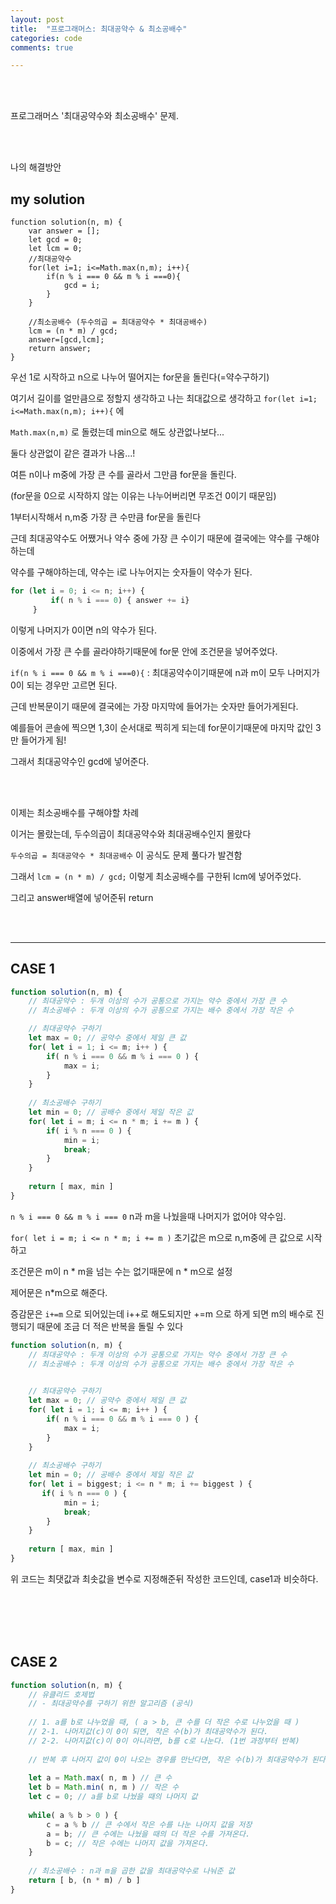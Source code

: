```yaml
---
layout: post
title:  "프로그래머스: 최대공약수 & 최소공배수"
categories: code
comments: true

---
```




<br>

<br>

프로그래머스 '최대공약수와 최소공배수' 문제.

<br>

<br>

나의 해결방안



## my solution

~~~Js
function solution(n, m) {
    var answer = [];
    let gcd = 0;
    let lcm = 0;
    //최대공약수
    for(let i=1; i<=Math.max(n,m); i++){
        if(n % i === 0 && m % i ===0){
            gcd = i;
        }
    }
    
    //최소공배수 (두수의곱 = 최대공약수 * 최대공배수)
    lcm = (n * m) / gcd;
    answer=[gcd,lcm];
    return answer;
}
~~~

우선 1로 시작하고 n으로 나누어 떨어지는 for문을 돌린다(=약수구하기)

여기서 길이를 얼만큼으로 정할지 생각하고 나는 최대값으로 생각하고 `for(let i=1; i<=Math.max(n,m); i++){` 에

`Math.max(n,m)` 로 돌렸는데 min으로 해도 상관없나보다... 

둘다 상관없이 같은 결과가 나옴...!

여튼 n이나 m중에 가장 큰 수를 골라서 그만큼 for문을 돌린다. 

(for문을 0으로 시작하지 않는 이유는 나누어버리면 무조건 0이기 때문임)

1부터시작해서 n,m중 가장 큰 수만큼 for문을 돌린다

근데 최대공약수도 어쨌거나 약수 중에 가장 큰 수이기 때문에 결국에는 약수를 구해야하는데

약수를 구해야하는데, 약수는 i로 나누어지는 숫자들이 약수가 된다.

~~~js
for (let i = 0; i <= n; i++) {
         if( n % i === 0) { answer += i}
     }
~~~

이렇게 나머지가 0이면 n의 약수가 된다.

이중에서 가장 큰 수를 골라야하기때문에 for문 안에 조건문을 넣어주었다.

`if(n % i === 0 && m % i ===0){` : 최대공약수이기때문에 n과 m이 모두 나머지가 0이 되는 경우만 고르면 된다.

근데 반복문이기 때문에 결국에는 가장 마지막에 들어가는 숫자만 들어가게된다.

예를들어 콘솔에 찍으면 1,3이 순서대로 찍히게 되는데 for문이기때문에 마지막 값인 3만 들어가게 됨!

그래서 최대공약수인 gcd에 넣어준다.

<br>

<br>

이제는 최소공배수를 구해야할 차례

이거는 몰랐는데, 두수의곱이 최대공약수와 최대공배수인지 몰랐다

`두수의곱 = 최대공약수 * 최대공배수` 이 공식도 문제 풀다가 발견함

그래서 `lcm = (n * m) / gcd;` 이렇게 최소공배수를 구한뒤 lcm에 넣어주었다.

그리고 answer배열에 넣어준뒤 return

<br>

<br>

---

## CASE 1

~~~js
function solution(n, m) {
    // 최대공약수 : 두개 이상의 수가 공통으로 가지는 약수 중에서 가장 큰 수
    // 최소공배수 : 두개 이상의 수가 공통으로 가지는 배수 중에서 가장 작은 수

    // 최대공약수 구하기
    let max = 0; // 공약수 중에서 제일 큰 값
    for( let i = 1; i <= m; i++ ) {
        if( n % i === 0 && m % i === 0 ) {
            max = i;
        }
    }
    
    // 최소공배수 구하기
    let min = 0; // 공배수 중에서 제일 작은 값
    for( let i = m; i <= n * m; i += m ) {
        if( i % n === 0 ) {
            min = i;
            break;
        }
    }
    
    return [ max, min ]
}
~~~

`n % i === 0 && m % i === 0` n과 m을 나눴을때 나머지가 없어야 약수임.

`for( let i = m; i <= n * m; i += m )`  초기값은 m으로 n,m중에 큰 값으로 시작하고

조건문은 m이 n * m을 넘는 수는 없기때문에 n * m으로 설정

제어문은 n*m으로 해준다. 

증감문은 `i+=m` 으로 되어있는데 i++로 해도되지만 +=m 으로 하게 되면 m의 배수로 진행되기 때문에 조금 더 적은 반복을 돌릴 수 있다

~~~js
function solution(n, m) {
    // 최대공약수 : 두개 이상의 수가 공통으로 가지는 약수 중에서 가장 큰 수
    // 최소공배수 : 두개 이상의 수가 공통으로 가지는 배수 중에서 가장 작은 수
		

    // 최대공약수 구하기
    let max = 0; // 공약수 중에서 제일 큰 값
    for( let i = 1; i <= m; i++ ) {
        if( n % i === 0 && m % i === 0 ) {
            max = i;
        }
    }
    
    // 최소공배수 구하기
    let min = 0; // 공배수 중에서 제일 작은 값
    for( let i = biggest; i <= n * m; i += biggest ) {
       if( i % n === 0 ) {
            min = i;
            break;
        }
    }
    
    return [ max, min ]
}
~~~

위 코드는 최댓값과 최솟값을 변수로 지정해준뒤 작성한 코드인데, case1과 비슷하다.

<br>

<br>

<br>

<br>

## CASE 2

~~~js
function solution(n, m) {
    // 유클리드 호제법
    // - 최대공약수를 구하기 위한 알고리즘 (공식)
    
    // 1. a를 b로 나누었을 때, ( a > b, 큰 수를 더 작은 수로 나누었을 때 )
    // 2-1. 나머지값(c)이 0이 되면, 작은 수(b)가 최대공약수가 된다.
    // 2-2. 나머지값(c)이 0이 아니라면, b를 c로 나눈다. (1번 과정부터 반복)
    
    // 반복 후 나머지 값이 0이 나오는 경우를 만난다면, 작은 수(b)가 최대공약수가 된다.
    
    let a = Math.max( n, m ) // 큰 수
    let b = Math.min( n, m ) // 작은 수
    let c = 0; // a를 b로 나눴을 때의 나머지 값
    
    while( a % b > 0 ) {
        c = a % b // 큰 수에서 작은 수를 나눈 나머지 값을 저장
        a = b; // 큰 수에는 나눴을 때의 더 작은 수를 가져온다.
        b = c; // 작은 수에는 나머지 값을 가져온다.
    }
    
    // 최소공배수 : n과 m을 곱한 값을 최대공약수로 나눠준 값
    return [ b, (n * m) / b ]
}
~~~



<br>

<br>

<br>



 

